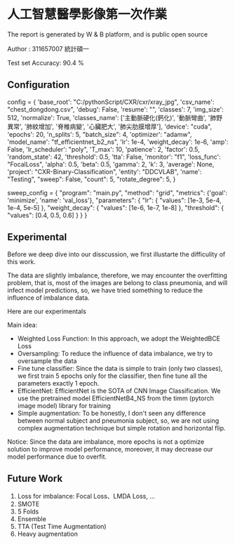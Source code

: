 # 人工智慧醫學影像第一次作業

The report is generated by W & B platform, and is public open source 

Author : 311657007 統計碩一

Test set Accuracy: 90.4 % 

## Configuration

config = {
    'base_root': "C:/pythonScript/CXR/cxr/xray_jpg",
    'csv_name': "chest_dongdong.csv",
    'debug': False,
    'resume': "",
    'classes': 7,
    'img_size': 512,
    'normalize': True,
    'classes_name': ['主動脈硬化(鈣化)', '動脈彎曲', '肺野異常', '肺紋增加', '脊椎病變', '心臟肥大', '肺尖肋膜增厚'],
    'device': "cuda",
    'epochs': 20,
    'n_splits': 5,
    "batch_size": 4,
    'optimizer': "adamw",
    'model_name': "tf_efficientnet_b2_ns",
    'lr': 1e-4,
    'weight_decay': 1e-6,
    'amp': False,
    'lr_scheduler': "poly",
    'T_max': 10,
    'patience': 2,
    'factor': 0.5,
    'random_state': 42,
    'threshold': 0.5,
    'tta': False,
    'monitor': "f1",
    'loss_func': "FocalLoss",
    'alpha': 0.5,
    'beta': 0.5,
    'gamma': 2,
    'k': 3,
    'average': None,
    'project': "CXR-Binary-Classification",
    'entity': "DDCVLAB",
    'name': "Testing",
    "sweep": False,
    "count": 5,
    "rotate_degree": 5,
}


sweep_config = {
    "program": "main.py",
    "method": "grid",
    "metrics": {'goal': 'minimize', 'name': 'val_loss'},
    "parameters": {
        "lr": {
            "values": [1e-3, 5e-4, 1e-4, 5e-5]
        },
        "weight_decay": {
            "values": [1e-6, 1e-7, 1e-8]
        },
        "threshold": {
            "values": [0.4, 0.5, 0.6]
        }
    }
}

## Experimental

Before we deep dive into our disscussion, we first illustarte the difficulity of this work.

The data are slightly imbalance, therefore, we may encounter the overfitting problem, that is, most of the images are belong to class pneumonia, and will infect model predictions, so, we have tried something to reduce the influence of imbalance data.

Here are our experimentals

Main idea:

- Weighted Loss Function: In this approach, we adopt the WeightedBCE Loss
- Oversampling: To reduce the influence of data imbalance, we try to oversample the data
- Fine tune classifier: Since the data is simple to train (only two classes), we first train 5 epochs only for the classifier, then fine tune all the parameters exactly 1 epoch.
- EfficientNet: EfficientNet is the SOTA of CNN Image Classification. We use the pretrained model EfficientNetB4_NS from the timm (pytorch image model) library for training
- Simple augmentation: To be honestly, I don't seen any difference between normal subject and pneumonia subject, so, we are not using complex augmentation technique but simple rotation and horizontal flip.

Notice: Since the data are imbalance, more epochs is not a optimize solution to improve model performance, moreover, it may decrease our model performance due to overfit.

## Future Work

1. Loss for imbalance: Focal Loss、LMDA Loss, ... 
2. SMOTE
3. 5 Folds 
4. Ensemble
5. TTA (Test Time Augmentation)
6. Heavy augmentation







